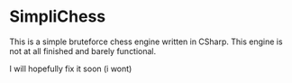 # SimpliChess

This is a simple bruteforce chess engine written in CSharp.
This engine is not at all finished and barely functional.

I will hopefully fix it soon (i wont)
